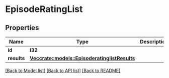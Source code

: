 # EpisodeRatingList

## Properties

Name | Type | Description | Notes
------------ | ------------- | ------------- | -------------
**id** | **i32** |  | [optional] 
**results** | [**Vec<crate::models::EpisoderatinglistResults>**](episoderatinglist_results.md) |  | [optional] 

[[Back to Model list]](../README.md#documentation-for-models) [[Back to API list]](../README.md#documentation-for-api-endpoints) [[Back to README]](../README.md)


